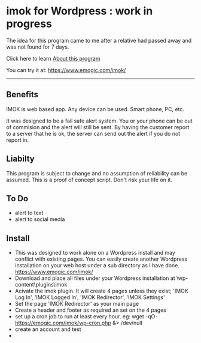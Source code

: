 # imok for Wordpress : work in progress

The idea for this program came to me after a relative had passed away and was not found for 7 days.

Click here to learn [About this program](https://github.com/vpelss/imok_wp/blob/master/imok.md#about)

You can try it at: https://www.emogic.com/imok/

-------------------------------------

## Benefits
 
IMOK is web based app. Any device can be used. Smart phone, PC, etc.

It was designed to be a fail safe alert system. You or your phone can be out of commision and the alert will still be sent.
By having the customer report to a server that he is ok, the server can send out the alert if you do not report in.

## Liabilty

This program is subject to change and no assumption of reliability can be assumed.
This is a proof of concept script. Don't risk your life on it.

## To Do

- alert to text
- alert to social media

## Install

- This was designed to work alone on a Wordpress install and may conflict with existing pages. You can easily create another Wordpress installation on your web host under a sub directory as I have done. https://www.emogic.com/imok/
- Download and place all files under your Wordpress installation at \wp-content\plugins\imok
- Acivate the imok plugin. It will create 4 pages unless they exist; 'IMOK Log In', 'IMOK Logged In', 'IMOK Redirector', 'IMOK Settings'
- Set the page 'IMOK Redirector' as your main page
- Create a header and footer as required an set on the 4 pages
- set up a cron job to run at least every hour. eg: wget -qO- https://emogic.com/imok/wp-cron.php &> /dev/null
- create an account and test
-

